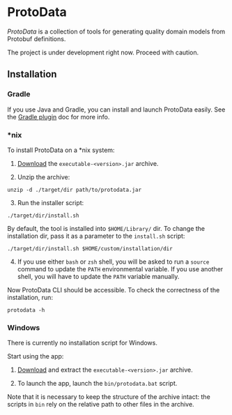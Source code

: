 # ProtoData

_ProtoData_ is a collection of tools for generating quality domain models from Protobuf definitions.

The project is under development right now. Proceed with caution.

## Installation

### Gradle

If you use Java and Gradle, you can install and launch ProtoData easily.
See the [Gradle plugin](gradle-plugin/README.md) doc for more info.

### *nix

To install ProtoData on a *nix system:

 1. [Download](https://github.com/SpineEventEngine/ProtoData/packages/710696) 
    the `executable-<version>.jar` archive.

 2. Unzip the archive:
 ```
 unzip -d ./target/dir path/to/protodata.jar
 ```

 3. Run the installer script:
 ```
 ./target/dir/install.sh
 ```
 By default, the tool is installed into `$HOME/Library/` dir. To change the installation dir,
 pass it as a parameter to the `install.sh` script:
 ```
 ./target/dir/install.sh $HOME/custom/installation/dir
 ```

 4. If you use either `bash` or `zsh` shell, you will be asked to run a `source` command to update
 the `PATH` environmental variable. If you use another shell, you will have to update the `PATH`
 variable manually.

Now ProtoData CLI should be accessible. To check the correctness of the installation, run:
```
protodata -h
```

### Windows

There is currently no installation script for Windows.

Start using the app:

 1. [Download](https://github.com/SpineEventEngine/ProtoData/packages/710696) and extract 
    the `executable-<version>.jar` archive.

 2. To launch the app, launch the `bin/protodata.bat` script.

Note that it is necessary to keep the structure of the archive intact: the scripts in `bin` rely
on the relative path to other files in the archive.
